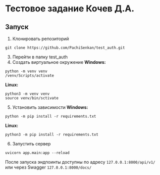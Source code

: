 # Тестовое задание Кочев Д.А.

## Запуск
1. Клонировать репозиторий
  ```
  git clone https://github.com/PachiSenkan/test_auth.git
  ```
3. Перейти в папку test_auth
4. Создать виртуальное окружение
**Windows:**
  ```
  python -m venv venv
  /venv/Scripts/activate
  ```
**Linux:**
  ```
  python3 -m venv venv
  source venv/bin/sctivate
  ```
5. Установить зависимости
**Windows:**
  ```
  python -m pip install -r requirements.txt
  ```
**Linux:**
  ```
  python3 -m pip install -r requirements.txt
  ```
6. Запустить сервер
  ```
  uvicorn app.main:app --reload
  ```
После запуска эндпоинты доступны по адресу `127.0.0.1:8000/api/v1/` или через Swagger `127.0.0.1:8000/docs/`
